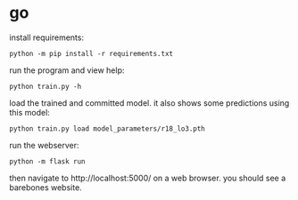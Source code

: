 
# go

install requirements:

    python -m pip install -r requirements.txt

run the program and view help:

    python train.py -h

load the trained and committed model. it also shows some predictions using this model:

    python train.py load model_parameters/r18_lo3.pth

run the webserver:

    python -m flask run

then navigate to http://localhost:5000/ on a web browser. you should
see a barebones website.
